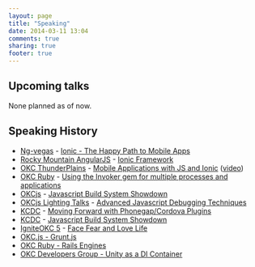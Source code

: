 ```yaml
---
layout: page
title: "Speaking"
date: 2014-03-11 13:04
comments: true
sharing: true
footer: true
---
```


## Upcoming talks

None planned as of now.

## Speaking History

* [Ng-vegas](http://www.ng-vegas.org/) - [Ionic - The Happy Path to Mobile Apps](http://jbavari.github.io/ionic-present/#/)
* [Rocky Mountain AngularJS](http://www.meetup.com/RockyMountainAngularJS) - [Ionic Framework](http://www.meetup.com/RockyMountainAngularJS/events/218502072/)
* [OKC ThunderPlains](http://thunderplainsconf.com/) - [Mobile Applications with JS and Ionic](http://jbavari.github.io/MobileApplicationsWithJsAndIonic/) ([video](https://www.youtube.com/watch?v=T97mEDEVUMk))
* [OKC Ruby](http://www.okcruby.org/blog/2014/06/24/july-2014-meeting/) - [Using the Invoker gem for multiple processes and applications](http://jbavari.github.io/InvokerPresentation/#/)
* [OKCjs](http://okcjs.com/) - [Javascript Build System Showdown](http://jbavari.github.io/JavascriptBuildSystemShowdown/#/)
* [OKCjs Lighting Talks](http://okcjs.com/blog/2014/05/20/may-lightningtalks/) - [Advanced Javascript Debugging Techniques](http://jbavari.github.io/blog/2014/05/20/okcjs-javascript-debugging-techniques/)
* [KCDC](http://www.kcdc.info/sessions/52d04239ce659a02009dcf2c) - [Moving Forward with Phonegap/Cordova Plugins](http://jbavari.github.io/MovingForwardWithCordovaPlugins/#/)
* [KCDC](http://www.kcdc.info/sessions/52d040e5ce659a02009dcf2a) - [Javascript Build System Showdown](http://jbavari.github.io/JavascriptBuildSystemShowdown/#/)
* [IgniteOKC 5](http://www.igniteokc.com/) - [Face Fear and Love Life](https://www.youtube.com/watch?v=3iJkPapAY_E)
* [OKC.js - Grunt.js](http://okcjs.com/blog/2013/12/17/dec-meeting-grunt/)
* [OKC Ruby - Rails Engines](http://www.okcruby.org/blog/2013/11/03/nov-14th-meeting/)
* [OKC Developers Group - Unity as a DI Container](http://www.okcdg.org/meeting/unity-a-di-container/)
